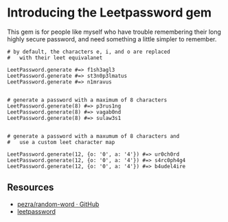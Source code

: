 # Introducing the Leetpassword gem

This gem is for people like myself who have trouble remembering their long highly secure password, and need something a little simpler to remember.

    # by default, the characters e, i, and o are replaced 
    #   with their leet equivalanet

    LeetPassword.generate #=> f1sh3agl3
    LeetPassword.generate #=> st3n0p3lmatus
    LeetPassword.generate #=> n1mravus


    # generate a password with a maximum of 8 characters
    LeetPassword.generate(8) #=> p3rus1ng
    LeetPassword.generate(8) #=> vagab0nd
    LeetPassword.generate(8) #=> sulaw3s1


    # generate a password with a maxumum of 8 characters and
    #   use a custom leet character map

    LeetPassword.generate(12, {o: '0', a: '4'}) #=> ur0ch0rd
    LeetPassword.generate(12, {o: '0', a: '4'}) #=> s4rc0ph4g4
    LeetPassword.generate(12, {o: '0', a: '4'}) #=> b4udel4ire

## Resources   

* [pezra/random-word · GitHub](https://github.com/pezra/random-word)
* [leetpassword](http://rubygems.org/gems/leetpassword)
